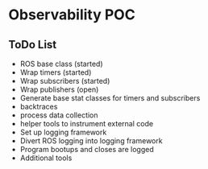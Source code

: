 # Observability POC

## ToDo List

- ROS base class (started)
- Wrap timers (started)
- Wrap subscribers (started)
- Wrap publishers (open)
- Generate base stat classes for timers and subscribers
- backtraces
- process data collection
- helper tools to instrument external code
- Set up logging framework
- Divert ROS logging into logging framework
- Program bootups and closes are logged
- Additional tools
